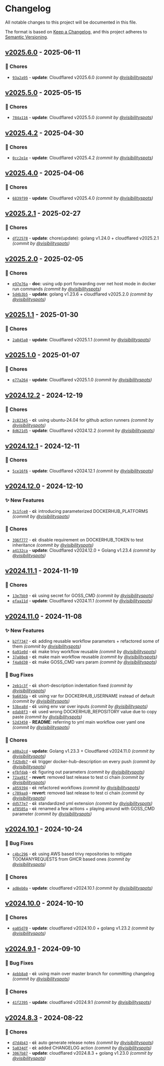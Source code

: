 # Changelog
All notable changes to this project will be documented in this file.

The format is based on [Keep a Changelog](https://keepachangelog.com/en/1.0.0/),
and this project adheres to [Semantic Versioning](https://semver.org/spec/v2.0.0.html).


## [v2025.6.0] - 2025-06-11
### :wrench: Chores
- [`93a2a95`](https://github.com/visibilityspots/dockerfile-cloudflared/commit/93a2a95ffcc5f79545a0457f2afedf22e28308e4) - **update**: Cloudflared v2025.6.0 *(commit by [@visibilityspots](https://github.com/visibilityspots))*


## [v2025.5.0] - 2025-05-15
### :wrench: Chores
- [`784a116`](https://github.com/visibilityspots/dockerfile-cloudflared/commit/784a116c0505ec694a54c1bd288ed261b95a8147) - **update**: Cloudflared v2025.5.0 *(commit by [@visibilityspots](https://github.com/visibilityspots))*


## [v2025.4.2] - 2025-04-30
### :wrench: Chores
- [`0cc2e1e`](https://github.com/visibilityspots/dockerfile-cloudflared/commit/0cc2e1e54188ddb6d4f12c84570aff9f3bb6d4b8) - **update**: Cloudflared v2025.4.2 *(commit by [@visibilityspots](https://github.com/visibilityspots))*


## [v2025.4.0] - 2025-04-06
### :wrench: Chores
- [`6839f99`](https://github.com/visibilityspots/dockerfile-cloudflared/commit/6839f9910cc548eb83058bc43cec45c6b0d5e8fc) - **update**: Cloudflared v2025.4.0 *(commit by [@visibilityspots](https://github.com/visibilityspots))*


## [v2025.2.1] - 2025-02-27
### :wrench: Chores
- [`df22578`](https://github.com/visibilityspots/dockerfile-cloudflared/commit/df22578a728da77e1399bf0cda10b88a609e228a) - **update**: chore(update): golang v1.24.0 + cloudflared v2025.2.1 *(commit by [@visibilityspots](https://github.com/visibilityspots))*


## [v2025.2.0] - 2025-02-05
### :wrench: Chores
- [`e97e76a`](https://github.com/visibilityspots/dockerfile-cloudflared/commit/e97e76a4ace6d831fa58e138004e58b1bc1a8987) - **doc**: using udp port forwarding over net host mode in docker run commands *(commit by [@visibilityspots](https://github.com/visibilityspots))*
- [`5d4b3b5`](https://github.com/visibilityspots/dockerfile-cloudflared/commit/5d4b3b5faa539a2706bcfd81b7af0fb8aeb0bc54) - **update**: golang v1.23.6 + cloudflared v2025.2.0 *(commit by [@visibilityspots](https://github.com/visibilityspots))*


## [v2025.1.1] - 2025-01-30
### :wrench: Chores
- [`2a045a0`](https://github.com/visibilityspots/dockerfile-cloudflared/commit/2a045a0396042712dd6a874697db27faa164a7a2) - **update**: Cloudflared v2025.1.1 *(commit by [@visibilityspots](https://github.com/visibilityspots))*


## [v2025.1.0] - 2025-01-07
### :wrench: Chores
- [`e77a264`](https://github.com/visibilityspots/dockerfile-cloudflared/commit/e77a264c0e25679fbd9f7fd0eabfe47939c0854c) - **update**: Cloudflared v2025.1.0 *(commit by [@visibilityspots](https://github.com/visibilityspots))*


## [v2024.12.2] - 2024-12-19
### :wrench: Chores
- [`2c82345`](https://github.com/visibilityspots/dockerfile-cloudflared/commit/2c82345f4c3a224549719af7264f1944f2717543) - **ci**: using ubuntu-24.04 for github action runners *(commit by [@visibilityspots](https://github.com/visibilityspots))*
- [`8d621d5`](https://github.com/visibilityspots/dockerfile-cloudflared/commit/8d621d57ddf75339bde40d930970742519d334f4) - **update**: Cloudflared v2024.12.2 *(commit by [@visibilityspots](https://github.com/visibilityspots))*


## [v2024.12.1] - 2024-12-11
### :wrench: Chores
- [`5ce16f6`](https://github.com/visibilityspots/dockerfile-cloudflared/commit/5ce16f6492d93f23b49e5e81eafde8efedd32c9a) - **update**: Cloudflared v2024.12.1 *(commit by [@visibilityspots](https://github.com/visibilityspots))*


## [v2024.12.0] - 2024-12-10
### :sparkles: New Features
- [`3c1fce0`](https://github.com/visibilityspots/dockerfile-cloudflared/commit/3c1fce03236cd9197c4b0adde0293724a663843d) - **ci**: introducing parameterized DOCKERHUB_PLATFORMS *(commit by [@visibilityspots](https://github.com/visibilityspots))*

### :wrench: Chores
- [`396f777`](https://github.com/visibilityspots/dockerfile-cloudflared/commit/396f7773c5a1e8d4829811ef607556d0ab6ac9c3) - **ci**: disable requirement on DOCKERHUB_TOKEN to test inheritance *(commit by [@visibilityspots](https://github.com/visibilityspots))*
- [`a4132ca`](https://github.com/visibilityspots/dockerfile-cloudflared/commit/a4132caa25d33213ae83633a04953d75f5053e4e) - **update**: Cloudflared v2024.12.0 + Golang v1.23.4 *(commit by [@visibilityspots](https://github.com/visibilityspots))*


## [v2024.11.1] - 2024-11-19
### :wrench: Chores
- [`13e7bb9`](https://github.com/visibilityspots/dockerfile-cloudflared/commit/13e7bb9686da741b394ffd6b591e5b75ffbd999a) - **ci**: using secret for GOSS_CMD *(commit by [@visibilityspots](https://github.com/visibilityspots))*
- [`efaa11d`](https://github.com/visibilityspots/dockerfile-cloudflared/commit/efaa11d47f46b038a708d0ff3a71f17d961a14c5) - **update**: Cloudflared v2024.11.1 *(commit by [@visibilityspots](https://github.com/visibilityspots))*


## [v2024.11.0] - 2024-11-08
### :sparkles: New Features
- [`b2f7347`](https://github.com/visibilityspots/dockerfile-cloudflared/commit/b2f7347c442194c83ed6db0103c66530e89a9c1d) - **ci**: adding reusable workflow parameters + refactored some of them *(commit by [@visibilityspots](https://github.com/visibilityspots))*
- [`6a91e0d`](https://github.com/visibilityspots/dockerfile-cloudflared/commit/6a91e0de3c03156c72a349ea5974557b19253325) - **ci**: make trivy workflow reusable *(commit by [@visibilityspots](https://github.com/visibilityspots))*
- [`37a80e8`](https://github.com/visibilityspots/dockerfile-cloudflared/commit/37a80e8432880ed7de135abb0ace0f56ac85452a) - **ci**: make main workflow reusable *(commit by [@visibilityspots](https://github.com/visibilityspots))*
- [`f4a8d30`](https://github.com/visibilityspots/dockerfile-cloudflared/commit/f4a8d30434d9b9b3ed013e6f7b1724a2dcd6459b) - **ci**: make GOSS_CMD vars param *(commit by [@visibilityspots](https://github.com/visibilityspots))*

### :bug: Bug Fixes
- [`2eb1c3f`](https://github.com/visibilityspots/dockerfile-cloudflared/commit/2eb1c3fd43921dea1ebbdc30a098fa3523290671) - **ci**: short-description indentation fixed *(commit by [@visibilityspots](https://github.com/visibilityspots))*
- [`9a603da`](https://github.com/visibilityspots/dockerfile-cloudflared/commit/9a603da8532ff99f533edd5b3d5fddf14b205ac0) - **ci**: using var for DOCKERHUB_USERNAME instead of default *(commit by [@visibilityspots](https://github.com/visibilityspots))*
- [`53bea8d`](https://github.com/visibilityspots/dockerfile-cloudflared/commit/53bea8d5d08c41235d6c2e53cc9333700b701dc1) - **ci**: using env var over inputs *(commit by [@visibilityspots](https://github.com/visibilityspots))*
- [`edab8f3`](https://github.com/visibilityspots/dockerfile-cloudflared/commit/edab8f31cfbd55a603089c6e8e9a98f57399b755) - **ci**: used wrong DOCKERHUB_REPOSITORY value due to copy paste *(commit by [@visibilityspots](https://github.com/visibilityspots))*
- [`52d3450`](https://github.com/visibilityspots/dockerfile-cloudflared/commit/52d34500edd9384105647adb273d70024e3bba49) - **README**: referring to yml main workflow over yaml one *(commit by [@visibilityspots](https://github.com/visibilityspots))*

### :wrench: Chores
- [`a80a2cd`](https://github.com/visibilityspots/dockerfile-cloudflared/commit/a80a2cd9044c9a3c33667a8cd9e3afcc6ef4f3b5) - **update**: Golang v1.23.3 + Cloudflared v2024.11.0 *(commit by [@visibilityspots](https://github.com/visibilityspots))*
- [`fd2bdb7`](https://github.com/visibilityspots/dockerfile-cloudflared/commit/fd2bdb75da3b9201fc81913fef8f082f0fa54586) - **ci**: trigger docker-hub-description on every push *(commit by [@visibilityspots](https://github.com/visibilityspots))*
- [`efbfdab`](https://github.com/visibilityspots/dockerfile-cloudflared/commit/efbfdab6784e531e748f57a4edfe54348a820b85) - **ci**: figuring out parameters *(commit by [@visibilityspots](https://github.com/visibilityspots))*
- [`72aa91f`](https://github.com/visibilityspots/dockerfile-cloudflared/commit/72aa91f316c3ab8ea27b42337f37898ebab8eeae) - **revert**: removed last release to test ci chain *(commit by [@visibilityspots](https://github.com/visibilityspots))*
- [`a859394`](https://github.com/visibilityspots/dockerfile-cloudflared/commit/a85939415eca220518bbb62524263934442e3b1e) - **ci**: refactored workflows *(commit by [@visibilityspots](https://github.com/visibilityspots))*
- [`c709aa9`](https://github.com/visibilityspots/dockerfile-cloudflared/commit/c709aa983149e06ea76a69c8515d96f57d436293) - **revert**: removed last release to test ci chain *(commit by [@visibilityspots](https://github.com/visibilityspots))*
- [`dd577e7`](https://github.com/visibilityspots/dockerfile-cloudflared/commit/dd577e75cad4ce45759d029e7739485e51a84318) - **ci**: standardized yml extension *(commit by [@visibilityspots](https://github.com/visibilityspots))*
- [`af0505a`](https://github.com/visibilityspots/dockerfile-cloudflared/commit/af0505a9ecf510b6a023635b425d502f978258be) - **ci**: renamed a few actions + playing around with GOSS_CMD parameter *(commit by [@visibilityspots](https://github.com/visibilityspots))*


## [v2024.10.1] - 2024-10-24
### :bug: Bug Fixes
- [`c4bc296`](https://github.com/visibilityspots/dockerfile-cloudflared/commit/c4bc29623a89a8e9ead3734f0d5291a66f20964f) - **ci**: using AWS based trivy repositories to mitigate TOOMANYREQUESTS from GHCR based ones *(commit by [@visibilityspots](https://github.com/visibilityspots))*

### :wrench: Chores
- [`ad8eb0a`](https://github.com/visibilityspots/dockerfile-cloudflared/commit/ad8eb0a2a050298a26d648f15e6b9198513546d4) - **update**: cloudflared v2024.10.1 *(commit by [@visibilityspots](https://github.com/visibilityspots))*


## [v2024.10.0] - 2024-10-10
### :wrench: Chores
- [`ea05d70`](https://github.com/visibilityspots/dockerfile-cloudflared/commit/ea05d70aff2c2dd429577aec4f6ad98cc46ae6bf) - **update**: cloudflared v2024.10.0 + golang v1.23.2 *(commit by [@visibilityspots](https://github.com/visibilityspots))*


## [v2024.9.1] - 2024-09-10
### :bug: Bug Fixes
- [`4ebb8a0`](https://github.com/visibilityspots/dockerfile-cloudflared/commit/4ebb8a0a14c53321df4a144ddfe23ea24534e996) - **ci**: using main over master branch for committing changelog *(commit by [@visibilityspots](https://github.com/visibilityspots))*

### :wrench: Chores
- [`41f2395`](https://github.com/visibilityspots/dockerfile-cloudflared/commit/41f2395a324c6bd110b206dfffcd468442581aa8) - **update**: cloudflared v2024.9.1 *(commit by [@visibilityspots](https://github.com/visibilityspots))*


## [v2024.8.3] - 2024-08-22
### :wrench: Chores
- [`d7d4b43`](https://github.com/visibilityspots/dockerfile-cloudflared/commit/d7d4b4325c50dab3d4b95abb1060d2e946551307) - **ci**: auto generate release notes *(commit by [@visibilityspots](https://github.com/visibilityspots))*
- [`5a034df`](https://github.com/visibilityspots/dockerfile-cloudflared/commit/5a034df0ae4ba0d72cf24f2aea107b00d336ac85) - **ci**: added CHANGELOG action *(commit by [@visibilityspots](https://github.com/visibilityspots))*
- [`3067b87`](https://github.com/visibilityspots/dockerfile-cloudflared/commit/3067b8701a53fca607a411a9165e004f1fe4a4e3) - **update**: cloudflared v2024.8.3 + golang v1.23.0 *(commit by [@visibilityspots](https://github.com/visibilityspots))*

[v2024.8.3]: https://github.com/visibilityspots/dockerfile-cloudflared/compare/v2024.8.2...v2024.8.3
[v2024.9.1]: https://github.com/visibilityspots/dockerfile-cloudflared/compare/v2024.9.0...v2024.9.1
[v2024.10.0]: https://github.com/visibilityspots/dockerfile-cloudflared/compare/v2024.9.1...v2024.10.0
[v2024.10.1]: https://github.com/visibilityspots/dockerfile-cloudflared/compare/v2024.10.0...v2024.10.1
[v2024.11.0]: https://github.com/visibilityspots/dockerfile-cloudflared/compare/v2024.10.1...v2024.11.0
[v2024.11.0]: https://github.com/visibilityspots/dockerfile-cloudflared/compare/v2024.10.1...v2024.11.0
[v2024.11.0]: https://github.com/visibilityspots/dockerfile-cloudflared/compare/v2024.10.1...v2024.11.0
[v2024.11.0]: https://github.com/visibilityspots/dockerfile-cloudflared/compare/v2024.10.1...v2024.11.0
[v2024.11.1]: https://github.com/visibilityspots/dockerfile-cloudflared/compare/v2024.11.0...v2024.11.1
[v2024.12.0]: https://github.com/visibilityspots/dockerfile-cloudflared/compare/v2024.11.1...v2024.12.0
[v2024.12.1]: https://github.com/visibilityspots/dockerfile-cloudflared/compare/v2024.12.0...v2024.12.1
[v2024.12.2]: https://github.com/visibilityspots/dockerfile-cloudflared/compare/v2024.12.1...v2024.12.2
[v2025.1.0]: https://github.com/visibilityspots/dockerfile-cloudflared/compare/v2024.12.2...v2025.1.0
[v2025.1.1]: https://github.com/visibilityspots/dockerfile-cloudflared/compare/v2025.1.0...v2025.1.1
[v2025.2.0]: https://github.com/visibilityspots/dockerfile-cloudflared/compare/v2025.1.1...v2025.2.0
[v2025.2.1]: https://github.com/visibilityspots/dockerfile-cloudflared/compare/v2025.2.0...v2025.2.1
[v2025.4.0]: https://github.com/visibilityspots/dockerfile-cloudflared/compare/v2025.2.1...v2025.4.0
[v2025.4.2]: https://github.com/visibilityspots/dockerfile-cloudflared/compare/v2025.4.0...v2025.4.2
[v2025.5.0]: https://github.com/visibilityspots/dockerfile-cloudflared/compare/v2025.4.2...v2025.5.0
[v2025.6.0]: https://github.com/visibilityspots/dockerfile-cloudflared/compare/v2025.5.0...v2025.6.0
